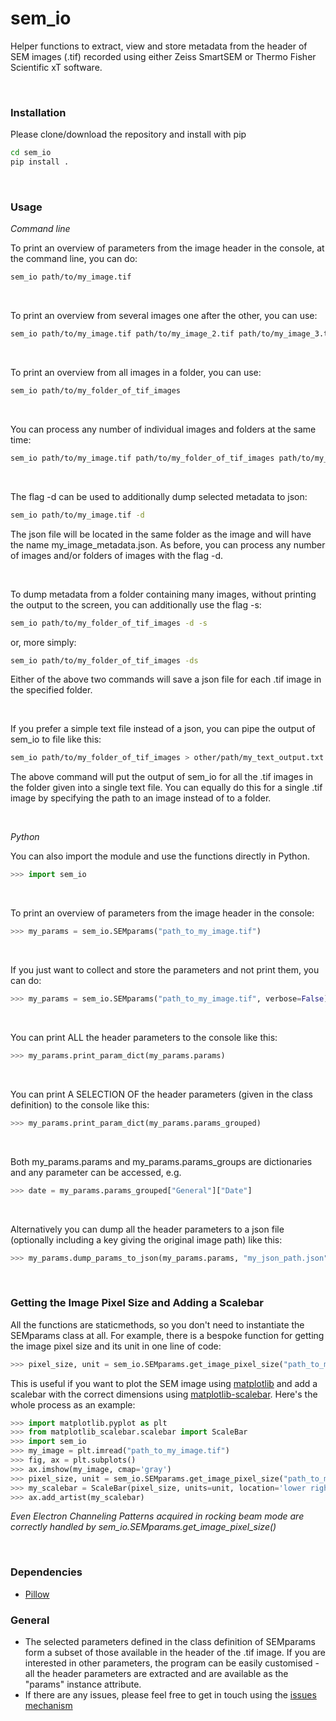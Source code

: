 # sem_io

Helper functions to extract, view and store metadata from the header of SEM images (.tif) recorded using either Zeiss SmartSEM or Thermo Fisher Scientific xT software.

<BR>

### Installation

Please clone/download the repository and install with pip

```bash
cd sem_io
pip install .
```

<BR>


### Usage

*Command line*

To print an overview of parameters from the image header in the console, at the command line, you can do:

```bash
sem_io path/to/my_image.tif
```

<BR>

To print an overview from several images one after the other, you can use:

```bash
sem_io path/to/my_image.tif path/to/my_image_2.tif path/to/my_image_3.tif
```

<BR>

To print an overview from all images in a folder, you can use:

```bash
sem_io path/to/my_folder_of_tif_images
```

<BR>

You can process any number of individual images and folders at the same time:

```bash
sem_io path/to/my_image.tif path/to/my_folder_of_tif_images path/to/my_image_2.tif path/to/my_image_3.tif
```

<BR>

The flag -d can be used to additionally dump selected metadata to json:

```bash
sem_io path/to/my_image.tif -d
```

The json file will be located in the same folder as the image and will have the name my_image_metadata.json.
As before, you can process any number of images and/or folders of images with the flag -d.

<BR>

To dump metadata from a folder containing many images, without printing the output to the screen,
you can additionally use the flag -s:

```bash
sem_io path/to/my_folder_of_tif_images -d -s
```

or, more simply:

```bash
sem_io path/to/my_folder_of_tif_images -ds
```

Either of the above two commands will save a json file for each .tif image in the specified folder.

<BR>

If you prefer a simple text file instead of a json, you can pipe the output of sem_io to file like this:

```bash
sem_io path/to/my_folder_of_tif_images > other/path/my_text_output.txt
```

The above command will put the output of sem_io for all the .tif images in the folder given into a single text file. You can equally do this for a single .tif image by specifying the path to an image instead of to a folder.

<br>

*Python*

You can also import the module and use the functions directly in Python.

```python
>>> import sem_io
```

<BR>

To print an overview of parameters from the image header in the console:

```python
>>> my_params = sem_io.SEMparams("path_to_my_image.tif")
```

<BR>


If you just want to collect and store the parameters and not print them, you can do:

```python
>>> my_params = sem_io.SEMparams("path_to_my_image.tif", verbose=False)
```

<BR>


You can print ALL the header parameters to the console like this:

```python
>>> my_params.print_param_dict(my_params.params)
```

<BR>


You can print A SELECTION OF the header parameters (given in the class definition) to the console like this:

```python
>>> my_params.print_param_dict(my_params.params_grouped)
```

<BR>


Both my_params.params and my_params.params_groups are dictionaries and any parameter can be accessed, e.g.

```python
>>> date = my_params.params_grouped["General"]["Date"]
```

<BR>


Alternatively you can dump all the header parameters to a json file (optionally including a key giving the original image path) like this:

```python
>>> my_params.dump_params_to_json(my_params.params, "my_json_path.json", image_path=my_params.img_path)
```


<BR>

### Getting the Image Pixel Size and Adding a Scalebar

All the functions are staticmethods, so you don't need to instantiate the SEMparams class at all. For example, there is a bespoke function for getting the image pixel size and its unit in one line of code:

```python
>>> pixel_size, unit = sem_io.SEMparams.get_image_pixel_size("path_to_my_image.tif")
```

This is useful if you want to plot the SEM image using [matplotlib](https://matplotlib.org/) and add a scalebar with the correct dimensions using [matplotlib-scalebar](https://github.com/ppinard/matplotlib-scalebar). Here's the whole process as an example:

```python
>>> import matplotlib.pyplot as plt
>>> from matplotlib_scalebar.scalebar import ScaleBar
>>> import sem_io
>>> my_image = plt.imread("path_to_my_image.tif")
>>> fig, ax = plt.subplots()
>>> ax.imshow(my_image, cmap='gray')
>>> pixel_size, unit = sem_io.SEMparams.get_image_pixel_size("path_to_my_image.tif")
>>> my_scalebar = ScaleBar(pixel_size, units=unit, location='lower right', scale_loc='top')
>>> ax.add_artist(my_scalebar)
```

*Even Electron Channeling Patterns acquired in rocking beam mode are correctly handled by sem_io.SEMparams.get_image_pixel_size()*

<BR>


### Dependencies

* [Pillow](https://python-pillow.org/)

### General

* The selected parameters defined in the class definition of SEMparams form a subset of those available in the header of the .tif image. If you are interested in other parameters, the program can be easily customised - all the header parameters are extracted and are available as the "params" instance attribute.
* If there are any issues, please feel free to get in touch using the [issues mechanism](https://github.com/tgwoodcock/sem_io/issues)
